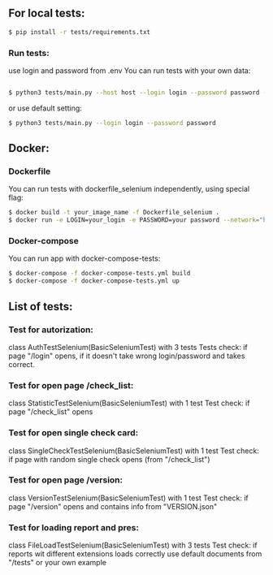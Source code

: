 
## For local tests:

```bash
$ pip install -r tests/requirements.txt
```

### Run tests:

use login and password from .env
You can run tests with your own data:

```bash

$ python3 tests/main.py --host host --login login --password password --pres your press --report your report --report_doc your report doc
```

or use default setting:

```bash
$ python3 tests/main.py --login login --password password
```

## Docker:

### Dockerfile
You can run tests with dockerfile_selenium independently, using special flag:

```bash
$ docker build -t your_image_name -f Dockerfile_selenium .
$ docker run -e LOGIN=your_login -e PASSWORD=your password --network="host" your_image_name

```

### Docker-compose
You can run app with docker-compose-tests:

```bash
$ docker-compose -f docker-compose-tests.yml build
$ docker-compose -f docker-compose-tests.yml up

```

## List of tests:

### Test for autorization:

class AuthTestSelenium(BasicSeleniumTest) with 3 tests
Tests check: if page "/login" opens, if it doesn't take wrong login/password and takes correct.

### Test for open page /check_list:

class StatisticTestSelenium(BasicSeleniumTest) with 1 test
Test check: if page "/check_list" opens


### Test for open single check card:

class SingleCheckTestSelenium(BasicSeleniumTest) with 1 test
Test check: if page with random single check opens (from "/check_list")

### Test for open page /version:

class VersionTestSelenium(BasicSeleniumTest) with 1 test
Test check: if page "/version" opens and contains info from "VERSION.json"

### Test for loading report and pres:

class FileLoadTestSelenium(BasicSeleniumTest) with 3 tests
Test check: if reports wit different extensions loads correctly
use default documents from "/tests" or your own example


